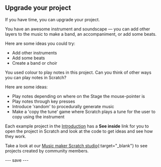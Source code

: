 ## Upgrade your project

If you have time, you can upgrade your project.

You have an awesome instrument and soundscape — you can add other layers to the music to make a band, an accompaniment, or add some beats.

Here are some ideas you could try:
- Add other instruments
- Add some beats
- Create a band or choir

You used colour to play notes in this project. Can you think of other ways you can play notes in Scratch?

Here are some ideas:
- Play notes depending on where on the Stage the mouse-pointer is
- Play notes through key presses
- Introduce 'random' to procedurally generate music
- Make a 'copy the tune' game where Scratch plays a tune for the user to copy using the instrument

Each example project in the [Introduction](.) has a **See inside** link for you to open the project in Scratch and look at the code to get ideas and see how they work.

Take a look at our [Music maker Scratch studio](https://scratch.mit.edu/studios/30122192){:target="_blank"} to see projects created by community members.

--- save ---

